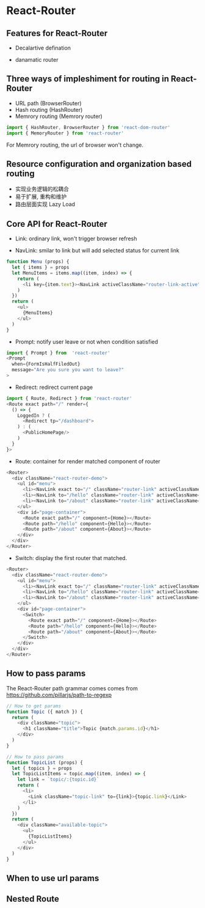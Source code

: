 # React-Router

## Features for React-Router

- Decalartive defination

- danamatic router

## Three ways of impleshiment for routing in React-Router

- URL path (BrowserRouter)
- Hash routing (HashRouter)
- Memrory routing (Memrory router)

```javascript
import { HashRouter, BrowserRouter } from 'react-dom-router'
import { MemoryRouter } from 'react-router'
```

For Memrory routing, the url of browser won't change.

## Resource configuration and organization based routing

- 实现业务逻辑的松耦合
- 易于扩展, 重构和维护
- 路由层面实现 Lazy Load

## Core API for React-Router

- Link: ordinary link, won't trigger browser refresh

- NavLink: smilar to link but will add selected status for current link

```javascript
function Menu (props) {
  let { items } = props
  let MenuItems = items.map((item, index) => {
    return (
      <li key={item.text}><NavLink activeClassName="router-link-active">{item.text}</NavLink></li>
    )
  })
  return (
    <ul>
      {MenuItems}
    </ul>
  )
}
```

- Prompt: notify user leave or not when condition satisfied

```javascript
import { Prompt } from  'react-router'
<Prompt
  when={FormIsHalfFiledOut}
  message="Are you sure you want to leave?"
>
```

- Redirect: redirect current page

```javascript
import { Route, Redirect } from 'react-router'
<Route exact path="/" render={
  () => {
    LoggedIn ? (
      <Redirect tp="/dashboard">
    ) : (
      <PublicHomePage/>
    )
  }
}>
```

- Route: container for render matched component of router

```javascript
<Router>
  <div className="react-router-demo">
    <ul id="menu">
      <li><NavLink exact to="/" className="router-link" activeClassName="router-link-active">Home</NavLink></li>
      <li><NavLink to="/hello" className="router-link" activeClassName="router-link-active">Hello</NavLink></li>
      <li><NavLink to="/about" className="router-link" activeClassName="router-link-active">About</NavLink></li>
    </ul>
    <div id="page-container">
      <Route exact path="/" component={Home}></Route>
      <Route path="/hello" component={Hello}></Route>
      <Route path="/about" component={About}></Route>
    </div>
  </div>
</Router>
```

- Switch:  display the first router that matched.

```javascript
<Router>
  <div className="react-router-demo">
    <ul id="menu">
      <li><NavLink exact to="/" className="router-link" activeClassName="router-link-active">Home</NavLink></li>
      <li><NavLink to="/hello" className="router-link" activeClassName="router-link-active">Hello</NavLink></li>
      <li><NavLink to="/about" className="router-link" activeClassName="router-link-active">About</NavLink></li>
    </ul>
    <div id="page-container">
      <Switch>
        <Route exact path="/" component={Home}></Route>
        <Route path="/hello" component={Hello}></Route>
        <Route path="/about" component={About}></Route>
      </Switch>
    </div>
  </div>
</Router>
```

## How to pass params

The React-Router path grammar comes comes from https://github.com/pillarjs/path-to-regexp

```javascript
// How to get params
function Topic ({ match }) {
  return (
    <div className="topic">
      <h1 className="title">Topic {match.params.id}</h1>
    </div>
  )
}

// How to pass params
function TopicList (props) {
  let { topics } = props
  let TopicListItems = topic.map((item, index) => {
    let link = `topic/:{topic.id}`
    return (
      <li>
        <Link className="topic-link" to={link}>{topic.link}</Link>
      </li>
    )
  })
  return (
    <div className="available-topic">
      <ul>
        {TopicListItems}
      </ul>
    </div>  
  )
}
```

## When to use url params

## Nested Route